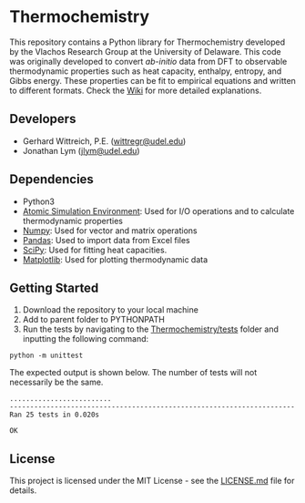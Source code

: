 # Thermochemistry
This repository contains a Python library for Thermochemistry developed by the Vlachos Research Group at the University of Delaware. This code was originally developed to convert *ab-initio* data from DFT to observable thermodynamic properties such as heat capacity, enthalpy, entropy, and Gibbs energy. These properties can be fit to empirical equations and written to different formats. Check the [Wiki](https://github.com/VlachosGroup/Thermochemistry/wiki) for more detailed explanations.

## Developers
- Gerhard Wittreich, P.E. (wittregr@udel.edu)
- Jonathan Lym (jlym@udel.edu)

## Dependencies
- Python3
- [Atomic Simulation Environment](https://wiki.fysik.dtu.dk/ase/): Used for I/O operations and to calculate thermodynamic properties
- [Numpy](http://www.numpy.org/): Used for vector and matrix operations
- [Pandas](https://pandas.pydata.org/): Used to import data from Excel files
- [SciPy](https://www.scipy.org/): Used for fitting heat capacities.
- [Matplotlib](https://matplotlib.org/): Used for plotting thermodynamic data

## Getting Started
1. Download the repository to your local machine
2. Add to parent folder to PYTHONPATH
3. Run the tests by navigating to the [Thermochemistry/tests](https://github.com/VlachosGroup/Thermochemistry/tree/master/tests) folder and inputting the following command:
```
python -m unittest
```

The expected output is shown below. The number of tests will not necessarily be the same.
```
.........................
----------------------------------------------------------------------
Ran 25 tests in 0.020s

OK
```

## License
This project is licensed under the MIT License - see the [LICENSE.md](https://github.com/VlachosGroup/Thermochemistry/blob/master/LICENSE.md) file for details.